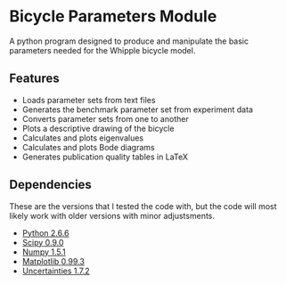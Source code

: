 Bicycle Parameters Module
=========================

A python program designed to produce and manipulate the basic parameters needed for
the Whipple bicycle model.

Features
--------
- Loads parameter sets from text files
- Generates the benchmark parameter set from experiment data
- Converts parameter sets from one to another
- Plots a descriptive drawing of the bicycle
- Calculates and plots eigenvalues
- Calculates and plots Bode diagrams
- Generates publication quality tables in LaTeX

Dependencies
------------
These are the versions that I tested the code with, but the code will most
likely work with older versions with minor adjustsments.

- [Python 2.6.6](http://www.python.org/)
- [Scipy 0.9.0](http://www.scipy.org/)
- [Numpy 1.5.1](http://numpy.scipy.org/)
- [Matplotlib 0.99.3](http://matplotlib.sourceforge.net/)
- [Uncertainties 1.7.2](http://packages.python.org/uncertainties/)
